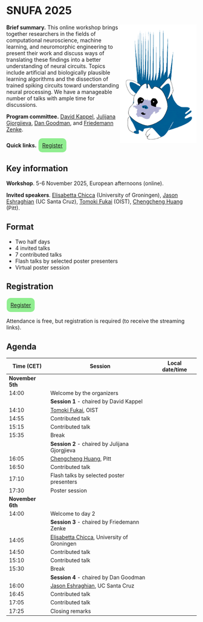 # SNUFA 2025

<img align="right" width="499" style="max-width: 40%" src="/images/snufa_hog.gif">

**Brief summary.** This online workshop brings together researchers in the fields of computational neuroscience, machine learning, and neuromorphic engineering to present their work and discuss ways of translating these findings into a better understanding of neural circuits. Topics include artificial and biologically plausible learning algorithms and the dissection of trained spiking circuits toward understanding neural processing. We have a manageable number of talks with ample time for discussions.

**Program committee.** [David Kappel](https://www.ini.rub.de/the_institute/people/david-kappel/), [Julijana Gjorgjieva](https://www.mls.ls.tum.de/compneuro/home/), [Dan Goodman](https://neural-reckoning.org), and [Friedemann Zenke](https://zenkelab.org/).

**Quick links.** <span style="background: lightgreen; border-radius: 10px; padding: 10px; display: inline-block; margin: 1px;"><a href="https://www.eventbrite.co.uk/e/snufa-2025-tickets-1549418545579">Register</a></span>

## Key information

**Workshop**. 5-6 November 2025, European afternoons (online).


**Invited speakers**. 
[Elisabetta Chicca](https://www.rug.nl/research/zernike/bio-inspired-circuits-and-systems/chicca-group/?lang=en) (University of Groningen),
[Jason Eshraghian](https://ncg.ucsc.edu/jason-eshraghian-bio/) (UC Santa Cruz),
[Tomoki Fukai](https://www.oist.jp/research/research-units/ncbc) (OIST),
[Chengcheng Huang](https://www.mathematics.pitt.edu/people/chengcheng-huang) (Pitt).


## Format

* Two half days
* 4 invited talks
* 7 contributed talks
* Flash talks by selected poster presenters
* Virtual poster session


## Registration

<span style="background: lightgreen; border-radius: 10px; padding: 10px; display: inline-block; margin: 1px;"><a href="https://www.eventbrite.co.uk/e/snufa-2025-tickets-1549418545579">Register</a></span>

Attendance is free, but registration is required (to receive the streaming links).

<!--## Abstract voting

<span style="background: lightgreen; border-radius: 10px; padding: 10px; display: inline-block; margin: 1px;"><a href="https://imperial.eu.qualtrics.com/jfe/form/SV_bKJCYoETdtWGIyG">Vote for your preferred abstracts</a></span>

Please only vote once!-->

<!-- ## Abstract submission

**Deadline:** Sept 26, 2025 (anywhere on earth)

<span style="background: lightgreen; border-radius: 10px; padding: 10px; display: inline-block; margin: 1px;"><a href="https://forms.cloud.microsoft/e/XkZLavhaJe">Submit abstract</a></span>

Abstracts will be made publicly available at the end of the abstract submissions deadline for blinded public comments and ratings. We will select the most highly rated abstracts for contributed talks and flash talks, subject to maintaining a balance between the different fields of, broadly speaking, neuroscience, computer science and neuromorphic engineering. Abstracts not selected for a talk, and abstracts selected for a flash talk, will be presented as posters. -->

## Agenda

<!--[Click here to open in Google Calendar](https://calendar.google.com/calendar/u/0?cid=OTYzMGJmOWIyZmJjZjNmNjE0ZDMzN2MyZTVmZjhmMWQ0NDYxZTMwYTM3OWNlNmJmZDA5YWVkMzg1MGJlN2IxMUBncm91cC5jYWxlbmRhci5nb29nbGUuY29t) (allows you to add to your own calendar).

[Click here to watch live on Crowdcast](https://www.crowdcast.io/c/snufa-2024).-->

<script language="javascript">
	function LT(d, t) {
		var date = new Date(d+' 2025 '+t+' UTC+1');
		document.write(date.toString());
	}
</script>

| Time (CET) | Session | Local date/time 
|------------|---------|-----------------
|**November 5th** |  |  
| 14:00 | Welcome by the organizers | <script language="javascript">LT('5 Nov', '14:00')</script> 
|       | **Session 1** - chaired by David Kappel |  
| 14:10 | [Tomoki Fukai](https://www.oist.jp/research/research-units/ncbc), OIST | <script language="javascript">LT('5 Nov', '14:10')</script> 
| 14:55 | Contributed talk | <script language="javascript">LT('5 Nov', '14:55')</script> 
| 15:15 | Contributed talk | <script language="javascript">LT('5 Nov', '15:15')</script> 
| 15:35 | Break | <script language="javascript">LT('5 Nov', '15:35')</script> 
|       | **Session 2** - chaired by Julijana Gjorgjieva |  
| 16:05 | [Chengcheng Huang](https://www.mathematics.pitt.edu/people/chengcheng-huang), Pitt | <script language="javascript">LT('5 Nov', '16:05')</script> 
| 16:50 | Contributed talk | <script language="javascript">LT('5 Nov', '16:50')</script> 
| 17:10 | Flash talks by selected poster presenters | <script language="javascript">LT('5 Nov', '17:10')</script> 
| 17:30 | Poster session | <script language="javascript">LT('5 Nov', '17:30')</script> 
|**November 6th** |  |  
| 14:00 | Welcome to day 2 | <script language="javascript">LT('6 Nov', '14:00')</script> 
|       | **Session 3** - chaired by Friedemann Zenke |  
| 14:05 | [Elisabetta Chicca](https://www.rug.nl/research/zernike/bio-inspired-circuits-and-systems/chicca-group/?lang=en), University of Groningen | <script language="javascript">LT('6 Nov', '14:05')</script> 
| 14:50 | Contributed talk | <script language="javascript">LT('6 Nov', '14:50')</script> 
| 15:10 | Contributed talk | <script language="javascript">LT('6 Nov', '15:10')</script> 
| 15:30 | Break | <script language="javascript">LT('6 Nov', '15:30')</script> 
|       | **Session 4** - chaired by Dan Goodman |  
| 16:00 | [Jason Eshraghian](https://ncg.ucsc.edu/jason-eshraghian-bio/), UC Santa Cruz | <script language="javascript">LT('6 Nov', '16:00')</script> 
| 16:45 | Contributed talk | <script language="javascript">LT('6 Nov', '16:45')</script> 
| 17:05 | Contributed talk | <script language="javascript">LT('6 Nov', '17:05')</script> 
| 17:25 | Closing remarks | <script language="javascript">LT('6 Nov', '17:25')</script> 


